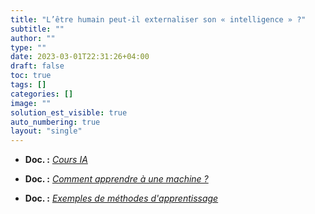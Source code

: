 ```yaml
---
title: "L’être humain peut-il externaliser son « intelligence » ?"
subtitle: ""
author: ""
type: ""
date: 2023-03-01T22:31:26+04:00
draft: false
toc: true
tags: []
categories: []
image: ""
solution_est_visible: true
auto_numbering: true
layout: "single"
---
```


- **Doc. :** [*Cours IA*](https://www.remnote.com/a/intelligence-artificielle-introduction/63fe14481b724daa608c4a84)

- **Doc. :** [*Comment apprendre à une machine ?*](1-apprentissage)

- **Doc. :** [*Exemples de méthodes d'apprentissage*](2-apprentissage-mathematique)
